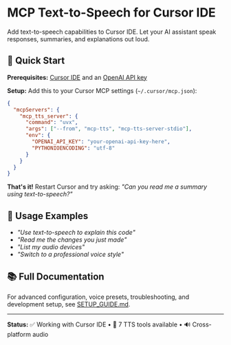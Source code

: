 # MCP Text-to-Speech for Cursor IDE

Add text-to-speech capabilities to Cursor IDE. Let your AI assistant speak responses, summaries, and explanations out loud.

## 🚀 Quick Start

**Prerequisites:** [Cursor IDE](https://cursor.sh) and an [OpenAI API key](https://platform.openai.com/api-keys)

**Setup:** Add this to your Cursor MCP settings (`~/.cursor/mcp.json`):

```json
{
  "mcpServers": {
    "mcp_tts_server": {
      "command": "uvx",
      "args": ["--from", "mcp-tts", "mcp-tts-server-stdio"],
      "env": {
        "OPENAI_API_KEY": "your-openai-api-key-here",
        "PYTHONIOENCODING": "utf-8"
      }
    }
  }
}
```

**That's it!** Restart Cursor and try asking: *"Can you read me a summary using text-to-speech?"*

## 🎵 Usage Examples

- *"Use text-to-speech to explain this code"*
- *"Read me the changes you just made"*  
- *"List my audio devices"*
- *"Switch to a professional voice style"*

## 📚 Full Documentation

For advanced configuration, voice presets, troubleshooting, and development setup, see [SETUP_GUIDE.md](SETUP_GUIDE.md).

---

**Status:** ✅ Working with Cursor IDE • 🎵 7 TTS tools available • 🔊 Cross-platform audio
